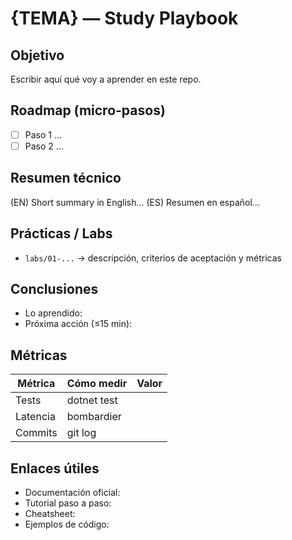 ﻿# {TEMA} — Study Playbook

## Objetivo
Escribir aquí qué voy a aprender en este repo.

## Roadmap (micro-pasos)
- [ ] Paso 1 …
- [ ] Paso 2 …

## Resumen técnico
(EN) Short summary in English…
(ES) Resumen en español…

## Prácticas / Labs
- `labs/01-...` → descripción, criterios de aceptación y métricas

## Conclusiones
- Lo aprendido:
- Próxima acción (≤15 min):

## Métricas
| Métrica | Cómo medir | Valor |
|---------|------------|-------|
| Tests   | dotnet test|       |
| Latencia| bombardier |       |
| Commits | git log    |       |

## Enlaces útiles
- Documentación oficial:
- Tutorial paso a paso:
- Cheatsheet:
- Ejemplos de código:
